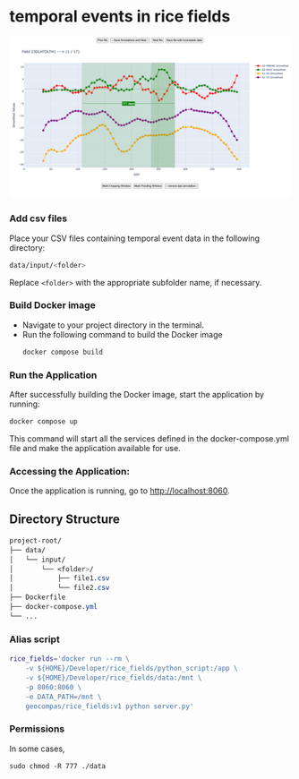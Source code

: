 # temporal events in rice fields

![image](./image.png)

### Add csv files
Place your CSV files containing temporal event data in the following directory:
```bash
data/input/<folder>
```

Replace `<folder>` with the appropriate subfolder name, if necessary.

### Build Docker image

- Navigate to your project directory in the terminal.
- Run the following command to build the Docker image
    ```bash
    docker compose build
    ```

### Run the Application

After successfully building the Docker image, start the application by running:
```bash
docker compose up
```
This command will start all the services defined in the docker-compose.yml file and make the application available for use.

### Accessing the Application:

Once the application is running, go to [http://localhost:8060](http://localhost:8060).

## Directory Structure

```css
project-root/
├── data/
│   └── input/
│       └── <folder>/
│           ├── file1.csv
│           └── file2.csv
├── Dockerfile
├── docker-compose.yml
└── ...

```

### Alias script

```bash
rice_fields='docker run --rm \
    -v ${HOME}/Developer/rice_fields/python_script:/app \
    -v ${HOME}/Developer/rice_fields/data:/mnt \
    -p 8060:8060 \
    -e DATA_PATH=/mnt \
    geocompas/rice_fields:v1 python server.py'
```

### Permissions
In some cases,

```shell
sudo chmod -R 777 ./data

```